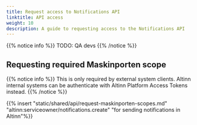 ```yaml
---
title: Request access to Notifications API
linktitle: API access
weight: 10
description: A guide to requesting access to the Notifications API
---
```



{{% notice info %}}
TODO: QA devs
{{% /notice %}}


## Requesting required Maskinporten scope

{{% notice info %}}
This is only required by external system clients. Altinn internal systems can be authenticate with Altinn Platform Access
Tokens instead.
{{% /notice %}}


{{% insert "static/shared/api/request-maskinporten-scopes.md" "altinn:serviceowner/notifications.create" "for sending notifications in Altinn"%}}
